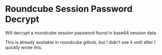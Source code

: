 # Roundcube Session Password Decrypt

Will decrypt a roundcube session password found in base64 session data.

This is already available in roundcube github, but I didn't see it until after I quickly wrote this.
